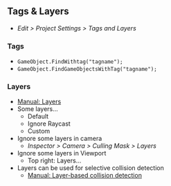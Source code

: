 ## Tags & Layers
* *Edit > Project Settings > Tags and Layers*
### Tags
* `GameObject.FindWithtag("tagname");`
* `GameObject.FindGameObjectsWithTag("tagname");`

### Layers
* [Manual: Layers](https://docs.unity3d.com/Manual/Layers.html)
* Some layers...
	* Default
	* Ignore Raycast
	* Custom
* Ignore some layers in camera
	* *Inspector > Camera > Culling Mask > Layers*
* Ignore some layers in Viewport
	* Top right: Layers...
* Layers can be used for selective collision detection
  * [Manual: Layer-based collision detection](https://docs.unity3d.com/Manual/LayerBasedCollision.html)
